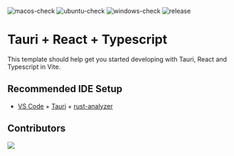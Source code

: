 ![macos-check](https://github.com/xueweiwujxw/data_sheet_graph/actions/workflows/macos-check.yml/badge.svg)
![ubuntu-check](https://github.com/xueweiwujxw/data_sheet_graph/actions/workflows/ubuntu-check.yml/badge.svg)
![windows-check](https://github.com/xueweiwujxw/data_sheet_graph/actions/workflows/windows-check.yml/badge.svg)
![release](https://github.com/xueweiwujxw/data_sheet_graph/actions/workflows/release.yml/badge.svg)

# Tauri + React + Typescript

This template should help get you started developing with Tauri, React and Typescript in Vite.

## Recommended IDE Setup

- [VS Code](https://code.visualstudio.com/) + [Tauri](https://marketplace.visualstudio.com/items?itemName=tauri-apps.tauri-vscode) + [rust-analyzer](https://marketplace.visualstudio.com/items?itemName=rust-lang.rust-analyzer)


## Contributors

<a href="https://github.com/xueweiwujxw/data_sheet_graph/graphs/contributors">
  <img src="https://contrib.rocks/image?repo=xueweiwujxw/data_sheet_graph" />
</a>
